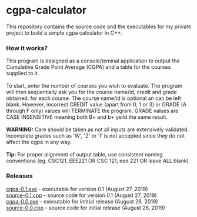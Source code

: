 # cgpa-calculator
This repository contains the source code and the executables for my private project to build a simple cgpa calculator in C++.

### How it works?
This program is designed as a console/teminal application to output the Cumulative Grade Point Average (CGPA) and a table for the courses supplied to it.</br></br>
To start, enter the number of courses you wish to evaluate. The program will then sequentially ask you for the course name/id, credit and grade obtained. for each course. The course name/id is optional an can be left blank. However, incorrect CREDIT value (apart from 0, 1 or 3) or GRADE (A through F only) values will TERMINATE the program. GRADE values are CASE INSENSITIVE meaning both B+ and b+ yeild the same result.</br></br>
<b>WARNING:</b> Care should be taken as not all inputs are extensively validated. Incomplete grades such as 'W', 'Z' or 'I' is not accepted since they do not affect the cgpa in any way.</br></br>
<b>Tip:</b> For proper alignment of output table, use consistent naming conventions (eg. CSC121, EEE221 OR CSC 121, eee 221 OR leave ALL blank)

### Releases
<a href="cgpa-0.1.exe">cgpa-0.1.exe</a> - executable for version 0.1 (August 27, 2019)</br>
<a href="source-0.1.cpp">source-0.1.cpp</a> - source code for version 0.1 (August 27, 2019)</br>
<a href="cgpa-0.0.exe">cgpa-0.0.exe</a> - executable for intitial release (August 26, 2019)</br>
<a href="source-0.0.cpp">source-0.0.cpp</a> - source code for initial release (August 26, 2019)</br>
